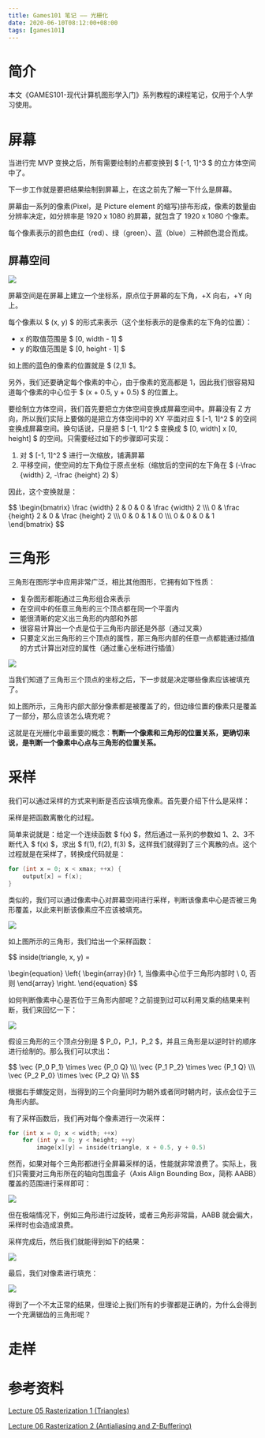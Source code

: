 ```yaml
---
title: Games101 笔记 —— 光栅化
date: 2020-06-10T08:12:00+08:00
tags: [games101]
---
```


# 简介

本文《GAMES101-现代计算机图形学入门》系列教程的课程笔记，仅用于个人学习使用。


# 屏幕

当进行完 MVP 变换之后，所有需要绘制的点都变换到 $ [-1, 1]^3 $ 的立方体空间中了。 

下一步工作就是要把结果绘制到屏幕上，在这之前先了解一下什么是屏幕。

屏幕由一系列的像素(Pixel，是 Picture element 的缩写)排布形成，像素的数量由分辨率决定，如分辨率是 1920 x 1080 的屏幕，就包含了 1920 x 1080 个像素。

每个像素表示的颜色由红（red）、绿（green）、蓝（blue）三种颜色混合而成。

## 屏幕空间

![](./screen_space.png)

屏幕空间是在屏幕上建立一个坐标系，原点位于屏幕的左下角，+X 向右，+Y 向上。

每个像素以 $ (x, y) $ 的形式来表示（这个坐标表示的是像素的左下角的位置）：

- x 的取值范围是 $ [0, width - 1] $
- y 的取值范围是 $ [0, height - 1] $

如上图的蓝色的像素的位置就是 $ (2,1) $。

另外，我们还要确定每个像素的中心，由于像素的宽高都是 1，因此我们很容易知道每个像素的中心位于 $ (x + 0.5, y + 0.5) $ 的位置上。

要绘制立方体空间，我们首先要把立方体空间变换成屏幕空间中。屏幕没有 Z 方向，所以我们实际上要做的是把立方体空间中的 XY 平面对应 $ [-1, 1]^2 $ 的空间变换成屏幕空间。换句话说，只是把 $ [-1, 1]^2 $ 变换成 $ [0, width] x [0, height] $ 的空间。只需要经过如下的步骤即可实现：

1. 对 $ [-1, 1]^2 $ 进行一次缩放，铺满屏幕
2. 平移空间，使空间的左下角位于原点坐标（缩放后的空间的左下角在 $ (-\frac {width} 2, -\frac {height} 2) $）

因此，这个变换就是：

<div>
$$
\begin{bmatrix}
\frac {width} 2 & 0 & 0 & \frac {width} 2 \\\
0 & \frac {height} 2 & 0 & \frac {height} 2 \\\
0 & 0 & 1 & 0 \\\
0 & 0 & 0 & 1
\end{bmatrix}
$$
</div>


# 三角形

三角形在图形学中应用非常广泛，相比其他图形，它拥有如下性质：

- 复杂图形都能通过三角形组合来表示
- 在空间中的任意三角形的三个顶点都在同一个平面内
- 能很清晰的定义出三角形的内部和外部
- 很容易计算出一个点是位于三角形内部还是外部（通过叉乘）
- 只要定义出三角形的三个顶点的属性，那三角形内部的任意一点都能通过插值的方式计算出对应的属性（通过重心坐标进行插值）


![](./approximate_triangle_in_pixel.png)

当我们知道了三角形三个顶点的坐标之后，下一步就是决定哪些像素应该被填充了。

如上图所示，三角形内部大部分像素都是被覆盖了的，但边缘位置的像素只是覆盖了一部分，那么应该怎么填充呢？

这就是在光栅化中最重要的概念：**判断一个像素和三角形的位置关系，更确切来说，是判断一个像素中心点与三角形的位置关系。**


# 采样

我们可以通过采样的方式来判断是否应该填充像素。首先要介绍下什么是采样：

采样是把函数离散化的过程。

简单来说就是：给定一个连续函数 $ f(x) $，然后通过一系列的参数如 1、2、3不断代入 $ f(x) $，求出 $ f(1), f(2), f(3) $，这样我们就得到了三个离散的点。这个过程就是在采样了，转换成代码就是：


```c
for (int x = 0; x < xmax; ++x) {
    output[x] = f(x);
}
```

类似的，我们可以通过像素中心对屏幕空间进行采样，判断该像素中心是否被三角形覆盖，以此来判断该像素应不应该被填充。

![](./sample_triangle_before.png)

如上图所示的三角形，我们给出一个采样函数：

<div>
$$
inside(triangle, x, y) =

\begin{equation}
\left\{
\begin{array}{lr}
1, 当像素中心位于三角形内部时 \\
0, 否则
\end{array}
\right.
\end{equation}
$$
</div>

如何判断像素中心是否位于三角形内部呢？之前提到过可以利用叉乘的结果来判断，我们来回忆一下：

![](./cross_product_in_triangle.png)

假设三角形的三个顶点分别是 $ P_0，P_1，P_2 $，并且三角形是以逆时针的顺序进行绘制的。那么我们可以求出：

<div>
$$
\vec {P_0 P_1} \times \vec {P_0 Q} \\\
\vec {P_1 P_2} \times \vec {P_1 Q} \\\
\vec {P_2 P_0} \times \vec {P_2 Q} \\\
$$
</div>

根据右手螺旋定则，当得到的三个向量同时为朝外或者同时朝内时，该点会位于三角形内部。

有了采样函数后，我们再对每个像素进行一次采样：

```c
for (int x = 0; x < width; ++x)
    for (int y = 0; y < height; ++y)
        image[x][y] = inside(triangle, x + 0.5, y + 0.5)
```

然而，如果对每个三角形都进行全屏幕采样的话，性能就非常浪费了。实际上，我们只需要对三角形所在的轴向包围盒子（Axis Align Bounding Box，简称 AABB）覆盖的范围进行采样即可：

![](./sample_triangle_in_aabb.png)

但在极端情况下，例如三角形进行过旋转，或者三角形非常扁，AABB 就会偏大，采样时也会造成浪费。

采样完成后，然后我们就能得到如下的结果：

![](./sample_triangle_after.png)

最后，我们对像素进行填充：

![](./triangle_jaggies.png)

得到了一个不太正常的结果，但理论上我们所有的步骤都是正确的，为什么会得到一个充满锯齿的三角形呢？


# 走样

# 参考资料

[Lecture 05 Rasterization 1 (Triangles)](https://www.bilibili.com/video/BV1X7411F744?p=5)

[Lecture 06 Rasterization 2 (Antialiasing and Z-Buffering)](https://www.bilibili.com/video/BV1X7411F744?p=6)

